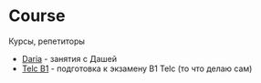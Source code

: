 # Course

Курсы, репетиторы

- [Daria](./daria/DARIA.md) - занятия с Дашей
- [Telc B1](./telc-b1/TELC-B1.md) - подготовка к экзамену B1 Telc (то что делаю сам)